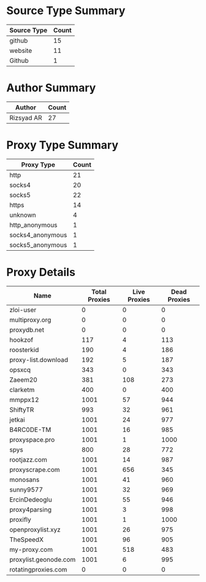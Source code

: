 # Source Type Summary

| Source Type | Count |
|-------------|-------|
| github | 15 |
| website | 11 |
| Github | 1 |


# Author Summary

| Author | Count |
|--------|-------|
| Rizsyad AR | 27 |


# Proxy Type Summary

| Proxy Type | Count |
|------------|-------|
| http | 21 |
| socks4 | 20 |
| socks5 | 22 |
| https | 14 |
| unknown | 4 |
| http_anonymous | 1 |
| socks4_anonymous | 1 |
| socks5_anonymous | 1 |


# Proxy Details

| Name | Total Proxies | Live Proxies | Dead Proxies |
|------|---------------|--------------|---------------|
| zloi-user | 0 | 0 | 0 |
| multiproxy.org | 0 | 0 | 0 |
| proxydb.net | 0 | 0 | 0 |
| hookzof | 117 | 4 | 113 |
| roosterkid | 190 | 4 | 186 |
| proxy-list.download | 192 | 5 | 187 |
| opsxcq | 343 | 0 | 343 |
| Zaeem20 | 381 | 108 | 273 |
| clarketm | 400 | 0 | 400 |
| mmppx12 | 1001 | 57 | 944 |
| ShiftyTR | 993 | 32 | 961 |
| jetkai | 1001 | 24 | 977 |
| B4RC0DE-TM | 1001 | 16 | 985 |
| proxyspace.pro | 1001 | 1 | 1000 |
| spys | 800 | 28 | 772 |
| rootjazz.com | 1001 | 14 | 987 |
| proxyscrape.com | 1001 | 656 | 345 |
| monosans | 1001 | 41 | 960 |
| sunny9577 | 1001 | 32 | 969 |
| ErcinDedeoglu | 1001 | 55 | 946 |
| proxy4parsing | 1001 | 3 | 998 |
| proxifly | 1001 | 1 | 1000 |
| openproxylist.xyz | 1001 | 26 | 975 |
| TheSpeedX | 1001 | 96 | 905 |
| my-proxy.com | 1001 | 518 | 483 |
| proxylist.geonode.com | 1001 | 6 | 995 |
| rotatingproxies.com | 0 | 0 | 0 |
